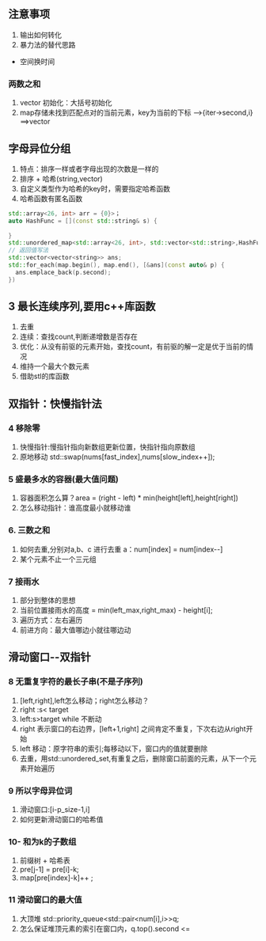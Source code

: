 ## 注意事项
1. 输出如何转化
2. 暴力法的替代思路
  + 空间换时间

### 两数之和
1. vector 初始化：大括号初始化
2. map存储未找到匹配点对的当前元素，key为当前的下标 -->{iter->second,i} ==>vector

## 字母异位分组
1. 特点：排序一样或者字母出现的次数是一样的
1. 排序 + 哈希(string,vector<string>)
2. 自定义类型作为哈希的key时，需要指定哈希函数
3. 哈希函数有匿名函数
```c++
std::array<26, int> arr = {0}>；
auto HashFunc = [](const std::string& s) {
  
}
std::unordered_map<std::array<26, int>, std::vector<std::string>,HashFunc> map;
// 返回值写法
std::vector<vector<string>> ans;
std::for_each(map.begin(), map.end(), [&ans](const auto& p) {
  ans.emplace_back(p.second);
})
```
## 3 最长连续序列,要用c++库函数
1. 去重
2. 连续：查找count,判断递增数是否存在
3. 优化：从没有前驱的元素开始，查找count，有前驱的解一定是优于当前的情况
4. 维持一个最大个数元素
5. 借助stl的库函数
 

## 双指针：快慢指针法
### 4 移除零 
1. 快慢指针:慢指针指向新数组更新位置，快指针指向原数组
2. 原地移动 std::swap(nums[fast_index],nums[slow_index++]);

### 5 盛最多水的容器(最大值问题)
1. 容器面积怎么算？area = (right - left) * min(height[left],height[right])
2. 怎么移动指针：谁高度最小就移动谁

### 6. 三数之和
1. 如何去重,分别对a,b、c 进行去重 a：num[index] = num[index--]
2. 某个元素不止一个三元组

### 7 接雨水
1. 部分到整体的思想
2. 当前位置接雨水的高度 = min(left_max,right_max) - height[i];
3. 遍历方式：左右遍历
4. 前进方向：最大值哪边小就往哪边动


## 滑动窗口--双指针
### 8 无重复字符的最长子串(不是子序列)
1. [left,right],left怎么移动；right怎么移动？
2. right :s< target 
3. left:s>target while 不断动
4. right 表示窗口的右边界，[left+1,right] 之间肯定不重复，下次右边从right开始
5. left 移动：原字符串的索引;每移动以下，窗口内的值就要删除
6. 去重，用std::unordered_set,有重复之后，删除窗口前面的元素，从下一个元素开始遍历

### 9 所以字母异位词
1. 滑动窗口:[i-p_size-1,i]
2. 如何更新滑动窗口的哈希值


### 10- 和为k的子数组
1. 前缀树 + 哈希表
2. pre[j-1] = pre[i]-k;
3. map[pre[index]-k]++ ;

### 11 滑动窗口的最大值
1. 大顶堆 std::priority_queue<std::pair<num[i],i>>q;
2. 怎么保证堆顶元素的索引在窗口内，q.top().second <=